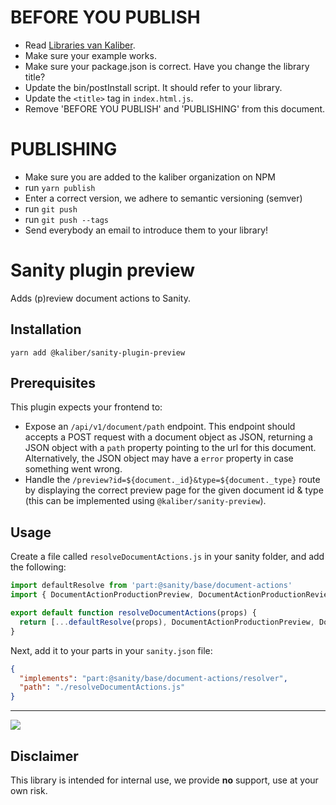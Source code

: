 # BEFORE YOU PUBLISH
- Read [Libraries van Kaliber](https://docs.google.com/document/d/1FrJi-xWtKkbocyMVK5A5_hupjl5E4gD4rDvATDlxWyc/edit#heading=h.bb3md3gyf493).
- Make sure your example works.
- Make sure your package.json is correct. Have you change the library title?
- Update the bin/postInstall script. It should refer to your library.
- Update the `<title>` tag in `index.html.js`.
- Remove 'BEFORE YOU PUBLISH' and 'PUBLISHING' from this document.

# PUBLISHING
- Make sure you are added to the kaliber organization on NPM
- run `yarn publish`
- Enter a correct version, we adhere to semantic versioning (semver)
- run `git push`
- run `git push --tags`
- Send everybody an email to introduce them to your library!

# Sanity plugin preview
Adds (p)review document actions to Sanity.

## Installation

```
yarn add @kaliber/sanity-plugin-preview
```

## Prerequisites
This plugin expects your frontend to:

- Expose an `/api/v1/document/path` endpoint. This endpoint should accepts a POST request with a document object as JSON, returning a JSON object with a `path` property pointing to the url for this document. Alternatively, the JSON object may have a `error` property in case something went wrong. 
- Handle the `/preview?id=${document._id}&type=${document._type}` route by displaying the correct preview page for the given document id & type (this can be implemented using `@kaliber/sanity-preview`).

## Usage
Create a file called `resolveDocumentActions.js` in your sanity folder, and add the following:

```js
import defaultResolve from 'part:@sanity/base/document-actions'
import { DocumentActionProductionPreview, DocumentActionProductionReview } from '@kaliber/sanity-plugin-preview'

export default function resolveDocumentActions(props) {
  return [...defaultResolve(props), DocumentActionProductionPreview, DocumentActionProductionReview]
}
```

Next, add it to your parts in your `sanity.json` file: 

```json
{
  "implements": "part:@sanity/base/document-actions/resolver",
  "path": "./resolveDocumentActions.js"
}
```

---

![](https://media.giphy.com/media/3oriOfWPE8r5YeK3lK/giphy.gif)

## Disclaimer
This library is intended for internal use, we provide __no__ support, use at your own risk.
